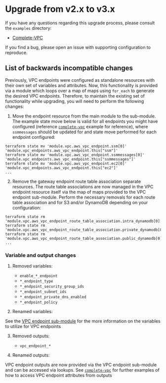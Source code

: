 # Upgrade from v2.x to v3.x

If you have any questions regarding this upgrade process, please consult the `examples` directory:

- [Complete-VPC](https://github.com/terraform-aws-modules/terraform-aws-vpc/tree/master/examples/complete-vpc)

If you find a bug, please open an issue with supporting configuration to reproduce.

## List of backwards incompatible changes

Previously, VPC endpoints were configured as standalone resources with their own set of variables and attributes. Now, this functionality is provided via a module which loops over a map of maps using `for_each` to generate the desired VPC endpoints. Therefore, to maintain the existing set of functionality while upgrading, you will need to perform the following changes:

1. Move the endpoint resource from the main module to the sub-module. The example state move below is valid for all endpoints you might have configured (reference [`complete-vpc`](https://github.com/terraform-aws-modules/terraform-aws-vpc/tree/master/examples/complete) example for reference), where `ssmmessages` should be updated for and state move performed for each endpoint configured:

```
terraform state mv 'module.vpc.aws_vpc_endpoint.ssm[0]' 'module.vpc_endpoints.aws_vpc_endpoint.this["ssm"]'
terraform state mv 'module.vpc.aws_vpc_endpoint.ssmmessages[0]' 'module.vpc_endpoints.aws_vpc_endpoint.this["ssmmessages"]'
terraform state mv 'module.vpc.aws_vpc_endpoint.ec2[0]' 'module.vpc_endpoints.aws_vpc_endpoint.this["ec2"]'
...
```

2. Remove the gateway endpoint route table association separate resources. The route table associations are now managed in the VPC endpoint resource itself via the map of maps provided to the VPC endpoint sub-module. Perform the necessary removals for each route table association and for S3 and/or DynamoDB depending on your configuration:

```
terraform state rm 'module.vpc.aws_vpc_endpoint_route_table_association.intra_dynamodb[0]'
terraform state rm 'module.vpc.aws_vpc_endpoint_route_table_association.private_dynamodb[0]'
terraform state rm 'module.vpc.aws_vpc_endpoint_route_table_association.public_dynamodb[0]'
...
```

### Variable and output changes

1. Removed variables:

   - `enable_*_endpoint`
   - `*_endpoint_type`
   - `*_endpoint_security_group_ids`
   - `*_endpoint_subnet_ids`
   - `*_endpoint_private_dns_enabled`
   - `*_endpoint_policy`

2. Renamed variables:

See the [VPC endpoint sub-module](modules/vpc-endpoints) for the more information on the variables to utilize for VPC endpoints

3. Removed outputs:

   - `vpc_endpoint_*`

4. Renamed outputs:

VPC endpoint outputs are now provided via the VPC endpoint sub-module and can be accessed via lookups. See [`complete-vpc`](https://github.com/terraform-aws-modules/terraform-aws-vpc/tree/master/examples/complete-vpc) for further examples of how to access VPC endpoint attributes from outputs
